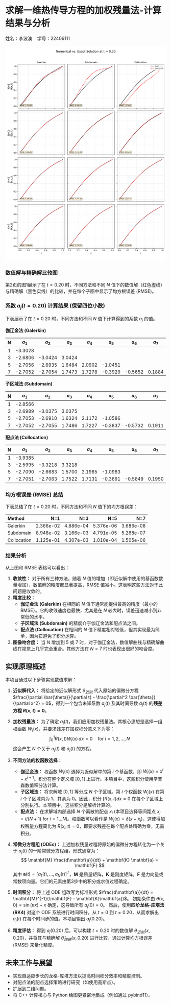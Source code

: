 # 求解一维热传导方程的加权残量法-计算结果与分析
姓名：李波澳&nbsp;&nbsp;&nbsp;&nbsp;学号：22406111

![数值解与精确解比较](HENS_plot/solution_comparison_rmse.png)

### 数值解与精确解比较图

第2页的图1展示了在 $t=0.20$ 时，不同方法和不同 $N$ 值下的数值解（红色虚线）与精确解（黑色实线）的比较，并在每个子图中显示了均方根误差 (RMSE)。

### 系数 $a_j(t=0.20)$ 计算结果 (保留四位小数)

下表展示了在 $t=0.20$ 时，不同方法和不同 $N$ 值下计算得到的系数 $a_j$ 的值。

**伽辽金法 (Galerkin)**

| N |  $a_1$  |  $a_2$  |  $a_3$  |  $a_4$  |  $a_5$  |  $a_6$  |  $a_7$  |
|:-:|:-------:|:-------:|:-------:|:-------:|:-------:|:-------:|:-------:|
| 1 | -3.3028 |         |         |         |         |         |         |
| 3 | -2.6806 | -3.0424 |  3.0424 |         |         |         |         |
| 5 | -2.7056 | -2.6935 |  1.6484 |  2.0902 | -1.0451 |         |         |
| 7 | -2.7052 | -2.7054 |  1.7473 |  1.7278 | -0.3929 | -0.5652 |  0.1884 |

**子区域法 (Subdomain)**

| N |  $a_1$  |  $a_2$  |  $a_3$  |  $a_4$  |  $a_5$  |  $a_6$  |  $a_7$  |
|:-:|:-------:|:-------:|:-------:|:-------:|:-------:|:-------:|:-------:|
| 1 | -2.8566 |         |         |         |         |         |         |
| 3 | -2.6989 | -3.0375 |  3.0375 |         |         |         |         |
| 5 | -2.7053 | -2.6910 |  1.6324 |  2.1172 | -1.0586 |         |         |
| 7 | -2.7052 | -2.7055 |  1.7486 |  1.7227 | -0.3837 | -0.5732 |  0.1911 |

**配点法 (Collocation)**

| N |  $a_1$  |  $a_2$  |  $a_3$  |  $a_4$  |  $a_5$  |  $a_6$  |  $a_7$  |
|:-:|:-------:|:-------:|:-------:|:-------:|:-------:|:-------:|:-------:|
| 1 | -3.9385 |         |         |         |         |         |         |
| 3 | -2.5995 | -3.3218 |  3.3218 |         |         |         |         |
| 5 | -2.7090 | -2.6683 |  1.5700 |  2.1965 | -1.0983 |         |         |
| 7 | -2.7051 | -2.7063 |  1.7522 |  1.7131 | -0.3691 | -0.5849 |  0.1950 |

### 均方根误差 (RMSE) 总结

下表总结了在 $t=0.20$ 时，不同方法和不同 $N$ 值下的均方根误差：

| Method      |     N=1 |       N=3 |       N=5 |       N=7 |
| :---------- | ------: | --------: | --------: | --------: |
| Galerkin    | 2.366e-02 | 4.886e-04 | 5.376e-06 | 3.686e-08 |
| Subdomain   | 8.948e-02 | 3.166e-03 | 4.791e-05 | 5.268e-07 |
| Collocation | 1.125e-01 | 4.307e-03 | 1.010e-04 | 1.505e-06 |

### 结果分析

从上图和 RMSE 表格可以看出：

1.  **收敛性：** 对于所有三种方法，随着 $N$ 值的增加（即近似解中使用的基函数数量增加），数值解的精度都显著提高，RMSE 值减小。这表明这些方法对于此问题是收敛的。
2.  **精度比较：**
    *   **伽辽金法 (Galerkin)** 在相同的 $N$ 值下通常能提供最高的精度（最小的 RMSE）。它的收敛速度也最快，尤其是在 $N$ 较大时，误差迅速减小到非常低的水平。
    *   **子区域法 (Subdomain)** 的精度介于伽辽金法和配点法之间。
    *   **配点法 (Collocation)** 在相同的 $N$ 值下精度相对较低，但其实现最为简单，因为它避免了积分运算。
3.  **图像吻合度：** 当 $N$ 增加到 5 或 7 时，对于伽辽金法，数值解曲线与精确解曲线在视觉上几乎完全重合。其他方法在 $N=7$ 时也表现出很好的吻合度。

## 实现原理概述

本项目通过以下步骤实现数值求解：

1.  **近似解代入：** 将给定的近似解形式 $\theta_{近似}$ 代入原始的偏微分方程 $\frac{\partial \bar{\theta}}{\partial t} - \frac{\partial^2 \bar{\theta}}{\partial x^2} = 0$，得到一个包含未知系数 $a_j(t)$ 及其时间导数 $\dot{a}_j(t)$ 的**残差方程 $R(x,t) = 0$**。

2.  **加权残量法：** 为了确定 $a_j(t)$，我们应用加权残量法。其核心思想是选择一组权函数 $W_i(x)$，并要求残差在加权积分意义下为零：
    $$ \int_{0}^{1} R(x,t) W_i(x) \, dx = 0 \quad \text{for } i = 1, 2, \dots, N $$
    这会产生 $N$ 个关于 $a_j(t)$ 和 $\dot{a}_j(t)$ 的方程。

3.  **不同方法的权函数选择：**
    *   **伽辽金法：** 权函数 $W_i(x)$ 选择为近似解中的第 $i$ 个基函数，即 $W_i(x) = x^i - x^{i+1}$。积分在整个定义域 $[0,1]$ 上进行。本项目中，这些积分使用辛普森数值积分法计算。
    *   **子区域法：** 将求解域 $[0,1]$ 等分成 $N$ 个子区域。第 $i$ 个权函数 $W_i(x)$ 在第 $i$ 个子区域内为 1，其余为 0。因此，积分 $\int R(x,t) dx = 0$ 在每个子区域上分别执行。本项目中，这些积分是解析计算的。
    *   **配点法：** 在求解域内部选择 $N$ 个离散的配点 $x_i$ (本项目选择等间距点 $x_i = i/(N+1)$ for $i=1 \dots N$)。权函数可以看作是 $W_i(x) = \delta(x-x_i)$，这使得加权残量方程简化为 $R(x_i, t) = 0$，即要求残差在每个配点处精确为零，无需积分。

4.  **常微分方程组 (ODEs)：**
    上述加权残量过程将原始的偏微分方程转化为一个关于 $a_j(t)$ 的一阶常微分方程组，形式通常为：
    $$ \mathbf{M} \frac{d\mathbf{a}}{dt} + \mathbf{K} \mathbf{a} = \mathbf{F} $$
    其中 $\mathbf{a}(t) = [a_1(t), \dots, a_N(t)]^T$，$\mathbf{M}$ 是质量矩阵，$\mathbf{K}$ 是刚度矩阵，$\mathbf{F}$ 是力向量或常数项向量。它们的元素由第3步中的积分或求值过程确定。

5.  **时间积分：**
    将上述 ODE 组改写为标准形式 $\frac{d\mathbf{a}}{dt} = \mathbf{M}^{-1}(\mathbf{F} - \mathbf{K}\mathbf{a})$。
    初始条件由 $\bar{\theta}(x,0) = \sin(\pi x) + x$ 确定，这导致所有 $a_j(0) = 0$。
    然后，使用**四阶龙格-库塔法 (RK4)** 对这个 ODE 系统进行时间积分，从 $t=0$ 到 $t=0.20$，从而求解出 $a_j(t)$ 在每个时间步的值。本项目输出 $a_j(0.20)$。

6.  **精度评估：**
    得到 $a_j(0.20)$ 后，可以构建 $t=0.20$ 时的数值解 $\theta_{近似}(x, 0.20)$，并将其与精确解 $\bar{\theta}_{精确}(x, 0.20)$ 进行比较，通过计算均方根误差 (RMSE) 来量化精度。

## 未来工作与展望

*   实现自适应步长的龙格-库塔方法以提高时间积分效率和精度控制。
*   对配点法的配点选择策略进行研究（如使用高斯点）。
*   扩展到二维问题。
*   将 C++ 计算核心与 Python 绘图更紧密地集成（例如通过 pybind11）。
